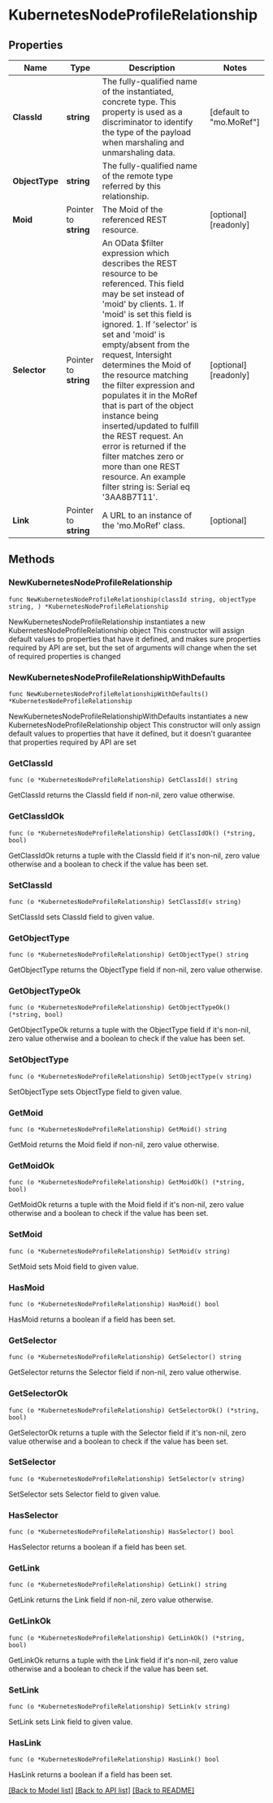 # KubernetesNodeProfileRelationship

## Properties

Name | Type | Description | Notes
------------ | ------------- | ------------- | -------------
**ClassId** | **string** | The fully-qualified name of the instantiated, concrete type. This property is used as a discriminator to identify the type of the payload when marshaling and unmarshaling data. | [default to "mo.MoRef"]
**ObjectType** | **string** | The fully-qualified name of the remote type referred by this relationship. | 
**Moid** | Pointer to **string** | The Moid of the referenced REST resource. | [optional] [readonly] 
**Selector** | Pointer to **string** | An OData $filter expression which describes the REST resource to be referenced. This field may be set instead of &#39;moid&#39; by clients. 1. If &#39;moid&#39; is set this field is ignored. 1. If &#39;selector&#39; is set and &#39;moid&#39; is empty/absent from the request, Intersight determines the Moid of the resource matching the filter expression and populates it in the MoRef that is part of the object instance being inserted/updated to fulfill the REST request. An error is returned if the filter matches zero or more than one REST resource. An example filter string is: Serial eq &#39;3AA8B7T11&#39;. | [optional] [readonly] 
**Link** | Pointer to **string** | A URL to an instance of the &#39;mo.MoRef&#39; class. | [optional] 

## Methods

### NewKubernetesNodeProfileRelationship

`func NewKubernetesNodeProfileRelationship(classId string, objectType string, ) *KubernetesNodeProfileRelationship`

NewKubernetesNodeProfileRelationship instantiates a new KubernetesNodeProfileRelationship object
This constructor will assign default values to properties that have it defined,
and makes sure properties required by API are set, but the set of arguments
will change when the set of required properties is changed

### NewKubernetesNodeProfileRelationshipWithDefaults

`func NewKubernetesNodeProfileRelationshipWithDefaults() *KubernetesNodeProfileRelationship`

NewKubernetesNodeProfileRelationshipWithDefaults instantiates a new KubernetesNodeProfileRelationship object
This constructor will only assign default values to properties that have it defined,
but it doesn't guarantee that properties required by API are set

### GetClassId

`func (o *KubernetesNodeProfileRelationship) GetClassId() string`

GetClassId returns the ClassId field if non-nil, zero value otherwise.

### GetClassIdOk

`func (o *KubernetesNodeProfileRelationship) GetClassIdOk() (*string, bool)`

GetClassIdOk returns a tuple with the ClassId field if it's non-nil, zero value otherwise
and a boolean to check if the value has been set.

### SetClassId

`func (o *KubernetesNodeProfileRelationship) SetClassId(v string)`

SetClassId sets ClassId field to given value.


### GetObjectType

`func (o *KubernetesNodeProfileRelationship) GetObjectType() string`

GetObjectType returns the ObjectType field if non-nil, zero value otherwise.

### GetObjectTypeOk

`func (o *KubernetesNodeProfileRelationship) GetObjectTypeOk() (*string, bool)`

GetObjectTypeOk returns a tuple with the ObjectType field if it's non-nil, zero value otherwise
and a boolean to check if the value has been set.

### SetObjectType

`func (o *KubernetesNodeProfileRelationship) SetObjectType(v string)`

SetObjectType sets ObjectType field to given value.


### GetMoid

`func (o *KubernetesNodeProfileRelationship) GetMoid() string`

GetMoid returns the Moid field if non-nil, zero value otherwise.

### GetMoidOk

`func (o *KubernetesNodeProfileRelationship) GetMoidOk() (*string, bool)`

GetMoidOk returns a tuple with the Moid field if it's non-nil, zero value otherwise
and a boolean to check if the value has been set.

### SetMoid

`func (o *KubernetesNodeProfileRelationship) SetMoid(v string)`

SetMoid sets Moid field to given value.

### HasMoid

`func (o *KubernetesNodeProfileRelationship) HasMoid() bool`

HasMoid returns a boolean if a field has been set.

### GetSelector

`func (o *KubernetesNodeProfileRelationship) GetSelector() string`

GetSelector returns the Selector field if non-nil, zero value otherwise.

### GetSelectorOk

`func (o *KubernetesNodeProfileRelationship) GetSelectorOk() (*string, bool)`

GetSelectorOk returns a tuple with the Selector field if it's non-nil, zero value otherwise
and a boolean to check if the value has been set.

### SetSelector

`func (o *KubernetesNodeProfileRelationship) SetSelector(v string)`

SetSelector sets Selector field to given value.

### HasSelector

`func (o *KubernetesNodeProfileRelationship) HasSelector() bool`

HasSelector returns a boolean if a field has been set.

### GetLink

`func (o *KubernetesNodeProfileRelationship) GetLink() string`

GetLink returns the Link field if non-nil, zero value otherwise.

### GetLinkOk

`func (o *KubernetesNodeProfileRelationship) GetLinkOk() (*string, bool)`

GetLinkOk returns a tuple with the Link field if it's non-nil, zero value otherwise
and a boolean to check if the value has been set.

### SetLink

`func (o *KubernetesNodeProfileRelationship) SetLink(v string)`

SetLink sets Link field to given value.

### HasLink

`func (o *KubernetesNodeProfileRelationship) HasLink() bool`

HasLink returns a boolean if a field has been set.


[[Back to Model list]](../README.md#documentation-for-models) [[Back to API list]](../README.md#documentation-for-api-endpoints) [[Back to README]](../README.md)



